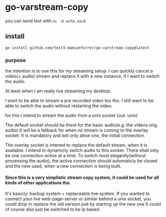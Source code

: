 # go-varstream-copy

you can send text with `nc -U echo.sock`

## install

`go install github.com/test3-damianfurrer/go-varstream-copy@latest`

### purpose
the intention is to use this for my streaming setup.
I can quickly cancel a video(+ audio) stream and replace it with a new instance, 
if I want to switch the audio.

At least when I am really live streaming my desktop.

I want to be able to stream a pre recorded video too tho.
I still want to be able to switch the audio without restarting the video.

for this I intend to stream the audio from a unix socket (out. unix)

The default socket should be there for the basic audio(e.g. the videos orig. audio)
It will be a fallback for when no stream is coming to the overlay socket.
It is mandatory and will only allow one, the initial connection.

The overlay socket is intened to replace the default stream, when it is available.
I intend to dynamicly switch audio to this socket.
There shall only be one connection active at a time.
To switch most elegantly(without processing the audio), 
the active connection should automaticly be closed and the new used, when a new connection is being built.


#### Since this is a very simplistic stream copy system, it could be used for all kinds of other applications tho.
It's basicly: backup system + replaceable live system.
If you wanted to connect your live web-page-server or similar behind a unix socket, 
you could drop in replace the old version just by starting up the new one
It could of course also just be switched to be ip based
